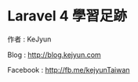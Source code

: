 # Laravel 4 學習足跡

作者 : KeJyun

Blog : http://blog.kejyun.com

Facebook : http://fb.me/kejyunTaiwan


